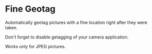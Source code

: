 # Fine Geotag
Automatically geotag pictures with a fine location right after they were taken.

Don't forget to disable getagging of your camera application.

Works only for JPEG pictures.
